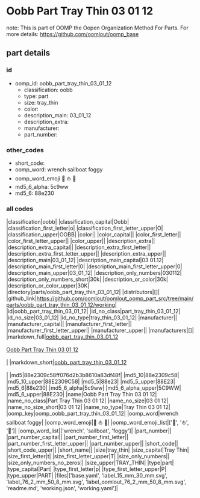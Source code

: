 # Oobb Part Tray Thin 03 01 12  

note: This is part of OOMP the Oopen Organization Method For Parts. For more details: https://github.com/oomlout/oomp_base

##  part details





### id
* oomp_id: oobb_part_tray_thin_03_01_12
  * classification: oobb
  * type: part
  * size: tray_thin
  * color: 
  * description_main: 03_01_12
  * description_extra: 
  * manufacturer: 
  * part_number: 

### other_codes
* short_code: 
* oomp_word: wrench sailboat foggy
* oomp_word_emoji :wrench: :sailboat: :foggy:
* md5_6_alpha: 5c9ww
* md5_6: 88e230

### all codes 
|classification|oobb|
|classification_capital|Oobb|
|classification_first_letter|o|
|classification_first_letter_upper|O|
|classification_upper|OOBB|
|color||
|color_capital||
|color_first_letter||
|color_first_letter_upper||
|color_upper||
|description_extra||
|description_extra_capital||
|description_extra_first_letter||
|description_extra_first_letter_upper||
|description_extra_upper||
|description_main|03_01_12|
|description_main_capital|03 01.12|
|description_main_first_letter|0|
|description_main_first_letter_upper|0|
|description_main_upper|03_01_12|
|description_only_numbers|030112|
|description_only_numbers_short|30k|
|description_or_color|30k|
|description_or_color_upper|30K|
|directory|parts/oobb_part_tray_thin_03_01_12|
|distributors|[]|
|github_link|https://github.com/oomlout/oomlout_oomp_part_src/tree/main/parts/oobb_part_tray_thin_03_01_12/working|
|id|oobb_part_tray_thin_03_01_12|
|id_no_class|part_tray_thin_03_01_12|
|id_no_size|03_01_12|
|id_no_type|tray_thin_03_01_12|
|manufacturer||
|manufacturer_capital||
|manufacturer_first_letter||
|manufacturer_first_letter_upper||
|manufacturer_upper||
|manufacturers|[]|
|markdown_full|[oobb_part_tray_thin_03_01_12](https://github.com/oomlout/oomlout_oomp_part_src/tree/main/parts/oobb_part_tray_thin_03_01_12/working)<br>[](https://github.com/oomlout/oomlout_oomp_part_src/tree/main/parts/oobb_part_tray_thin_03_01_12/working)<br>[Oobb Part Tray Thin 03 01 12](https://github.com/oomlout/oomlout_oomp_part_src/tree/main/parts/oobb_part_tray_thin_03_01_12/working)<br><br>|
|markdown_short|[oobb_part_tray_thin_03_01_12](https://github.com/oomlout/oomlout_oomp_part_src/tree/main/parts/oobb_part_tray_thin_03_01_12/working)<br><br>|
|md5|88e2309c58ff076d2b3b8610a83df48f|
|md5_10|88e2309c58|
|md5_10_upper|88E2309C58|
|md5_5|88e23|
|md5_5_upper|88E23|
|md5_6|88e230|
|md5_6_alpha|5c9ww|
|md5_6_alpha_upper|5C9WW|
|md5_6_upper|88E230|
|name|Oobb Part Tray Thin 03 01 12|
|name_no_class|Part Tray Thin 03 01 12|
|name_no_size|03 01 12|
|name_no_size_short|03 01 12|
|name_no_type|Tray Thin 03 01 12|
|oomp_key|oomp_oobb_part_tray_thin_03_01_12|
|oomp_word|wrench sailboat foggy|
|oomp_word_emoji|:wrench: :sailboat: :foggy:|
|oomp_word_emoji_list|[':wrench:', ':sailboat:', ':foggy:']|
|oomp_word_list|['wrench', 'sailboat', 'foggy']|
|part_number||
|part_number_capital||
|part_number_first_letter||
|part_number_first_letter_upper||
|part_number_upper||
|short_code||
|short_code_upper||
|short_name||
|size|tray_thin|
|size_capital|Tray Thin|
|size_first_letter|t|
|size_first_letter_upper|T|
|size_only_numbers||
|size_only_numbers_no_zeros||
|size_upper|TRAY_THIN|
|type|part|
|type_capital|Part|
|type_first_letter|p|
|type_first_letter_upper|P|
|type_upper|PART|
|files|['base.yaml', 'label_15_mm_30_mm.svg', 'label_76_2_mm_50_8_mm.svg', 'label_oomlout_76_2_mm_50_8_mm.svg', 'readme.md', 'working.json', 'working.yaml']|
